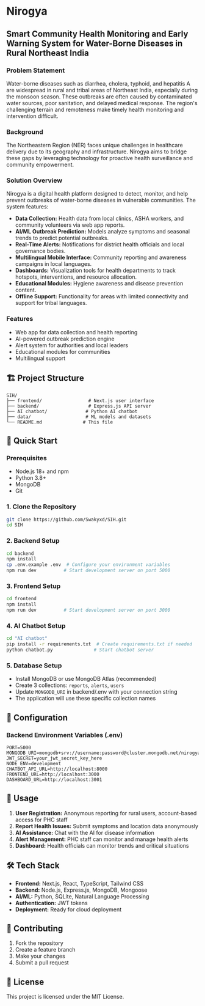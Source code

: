 # Nirogya

## Smart Community Health Monitoring and Early Warning System for Water-Borne Diseases in Rural Northeast India

### Problem Statement

Water-borne diseases such as diarrhea, cholera, typhoid, and hepatitis A are widespread in rural and tribal areas of Northeast India, especially during the monsoon season. These outbreaks are often caused by contaminated water sources, poor sanitation, and delayed medical response. The region's challenging terrain and remoteness make timely health monitoring and intervention difficult.

### Background

The Northeastern Region (NER) faces unique challenges in healthcare delivery due to its geography and infrastructure. Nirogya aims to bridge these gaps by leveraging technology for proactive health surveillance and community empowerment.

### Solution Overview

Nirogya is a digital health platform designed to detect, monitor, and help prevent outbreaks of water-borne diseases in vulnerable communities. The system features:

- **Data Collection:** Health data from local clinics, ASHA workers, and community volunteers via web app reports.
- **AI/ML Outbreak Prediction:** Models analyze symptoms and seasonal trends to predict potential outbreaks.
- **Real-Time Alerts:** Notifications for district health officials and local governance bodies.
- **Multilingual Mobile Interface:** Community reporting and awareness campaigns in local languages.
- **Dashboards:** Visualization tools for health departments to track hotspots, interventions, and resource allocation.
- **Educational Modules:** Hygiene awareness and disease prevention content.
- **Offline Support:** Functionality for areas with limited connectivity and support for tribal languages.

### Features

- Web app for data collection and health reporting
- AI-powered outbreak prediction engine
- Alert system for authorities and local leaders
- Educational modules for communities
- Multilingual support

## 🏗️ Project Structure

```
SIH/
├── frontend/                 # Next.js user interface
├── backend/                  # Express.js API server
├── AI chatbot/              # Python AI chatbot
├── data/                    # ML models and datasets
└── README.md               # This file
```

## 🚀 Quick Start

### Prerequisites
- Node.js 18+ and npm
- Python 3.8+
- MongoDB
- Git

### 1. Clone the Repository
```bash
git clone https://github.com/Swakyxd/SIH.git
cd SIH
```

### 2. Backend Setup
```bash
cd backend
npm install
cp .env.example .env  # Configure your environment variables
npm run dev          # Start development server on port 5000
```

### 3. Frontend Setup
```bash
cd frontend
npm install
npm run dev          # Start development server on port 3000
```

### 4. AI Chatbot Setup
```bash
cd "AI chatbot"
pip install -r requirements.txt  # Create requirements.txt if needed
python chatbot.py               # Start chatbot server
```

### 5. Database Setup
- Install MongoDB or use MongoDB Atlas (recommended)
- Create 3 collections: `reports`, `alerts`, `users`
- Update `MONGODB_URI` in backend/.env with your connection string
- The application will use these specific collection names

## 🔧 Configuration

### Backend Environment Variables (.env)
```env
PORT=5000
MONGODB_URI=mongodb+srv://username:password@cluster.mongodb.net/nirogya
JWT_SECRET=your_jwt_secret_key_here
NODE_ENV=development
CHATBOT_API_URL=http://localhost:8000
FRONTEND_URL=http://localhost:3000
DASHBOARD_URL=http://localhost:3001
```

## 📱 Usage

1. **User Registration:** Anonymous reporting for rural users, account-based access for PHC staff
2. **Report Health Issues:** Submit symptoms and location data anonymously
3. **AI Assistance:** Chat with the AI for disease information
4. **Alert Management:** PHC staff can monitor and manage health alerts
5. **Dashboard:** Health officials can monitor trends and critical situations

## 🛠️ Tech Stack

- **Frontend:** Next.js, React, TypeScript, Tailwind CSS
- **Backend:** Node.js, Express.js, MongoDB, Mongoose
- **AI/ML:** Python, SQLite, Natural Language Processing
- **Authentication:** JWT tokens
- **Deployment:** Ready for cloud deployment

## 🤝 Contributing

1. Fork the repository
2. Create a feature branch
3. Make your changes
4. Submit a pull request

## 📄 License

This project is licensed under the MIT License.

